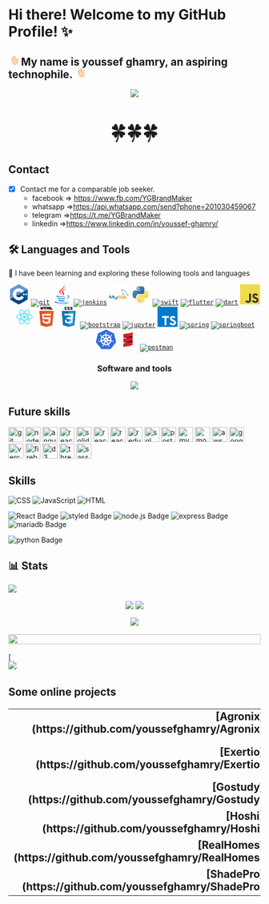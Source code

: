 <!--
Hello, my name is Ginny, ahihi.
-->

# Hi there! Welcome to my GitHub Profile! ✨

## <img src="./assets/waving-hand.webp" width="4%"> My name is youssef ghamry, an aspiring technophile. <img src="./assets/waving-hand.webp" width="4%">

<div align="center">
    <img width="90%" src="./assets/yg.jpeg">
</div>



<div>
  <p align="center" style="font-size: 2.5rem">🍀🍀🍀<p>
</div>


## Contact 

- [x] Contact me for a comparable job seeker.
	- facebook => https://www.fb.com/YGBrandMaker
	- whatsapp =>https://api.whatsapp.com/send?phone=201030459067
	- telegram =>https://t.me/YGBrandMaker
	- linkedin =>https://www.linkedin.com/in/youssef-ghamry/
## 🛠 Languages and Tools
📖 I have been learning and exploring these following tools and languages

<div align="center"> 
    <code><a href="https://www.cplusplus.com/" title="C++" target="_blank"><img src="https://raw.githubusercontent.com/devicons/devicon/master/icons/cplusplus/cplusplus-original.svg" alt="cplusplus" width="40" height="40"/></a></code>
    <code><a href="https://git-scm.com/" title="Git" target="_blank"><img src="https://www.vectorlogo.zone/logos/git-scm/git-scm-icon.svg" alt="git" width="40" height="40"/></a></code>
    <code><a href="https://www.java.com" title="Java" target="_blank"><img src="https://raw.githubusercontent.com/devicons/devicon/master/icons/java/java-original.svg" alt="java" width="40" height="40"/></a></code>
    <code><a href="https://www.jenkins.io" title="Jenkins" target="_blank"><img src="https://www.vectorlogo.zone/logos/jenkins/jenkins-icon.svg" alt="jenkins" width="40" height="40"/></a></code>
    <code><a href="https://www.mysql.com/" title="MySQL" target="_blank"><img src="https://raw.githubusercontent.com/devicons/devicon/master/icons/mysql/mysql-original-wordmark.svg" alt="mysql" width="40" height="40"/></a></code>
    <code><a href="https://www.python.org" title="Python" target="_blank"><img src="https://raw.githubusercontent.com/devicons/devicon/master/icons/python/python-original.svg" alt="python" width="40" height="40"/></a></code>
    <code><a href="https://developer.apple.com/swift/" title="Swift" target="_blank"><img src="https://developer.apple.com/swift/images/swift-og.png" alt="swift" width="40" height="40"/></a></code>
    <code><a href="https://flutter.dev/" title="Flutter" target="_blank"><img src="https://pbs.twimg.com/profile_images/1187814172307800064/MhnwJbxw_400x400.jpg" alt="flutter" width="40" height="40"/></a></code>
    <code><a href="https://dart.dev/" title="Dart" target="_blank"><img src="https://avatars.githubusercontent.com/u/1609975?s=200&v=4" alt="dart" width="40" height="40"/></a></code>
    <code><a href="https://www.javascript.com/" title="JavaScript" target="_blank"><img src="https://raw.githubusercontent.com/github/explore/80688e429a7d4ef2fca1e82350fe8e3517d3494d/topics/javascript/javascript.png" alt="javascript" width="40" height="40"/></a></code>
    <code><a href="https://reactjs.org/" title="React" target="_blank"><img src="https://raw.githubusercontent.com/github/explore/80688e429a7d4ef2fca1e82350fe8e3517d3494d/topics/react/react.png" alt="react" width="40" height="40"/></a></code>
    <code><a href="https://developer.mozilla.org/en-US/docs/Web/HTML" title="HTML" target="_blank"><img src="https://raw.githubusercontent.com/github/explore/80688e429a7d4ef2fca1e82350fe8e3517d3494d/topics/html/html.png" alt="html" width="40" height="40"/></a></code>
    <code><a href="https://developer.mozilla.org/en-US/docs/Web/CSS" title="CSS" target="_blank"><img src="https://raw.githubusercontent.com/github/explore/80688e429a7d4ef2fca1e82350fe8e3517d3494d/topics/css/css.png" alt="css" width="40" height="40"/></a></code>
    <code><a href="https://getbootstrap.com/" title="Bootstrap" target="_blank"><img src="https://getbootstrap.com/docs/5.2/assets/brand/bootstrap-logo-shadow.png" alt="bootstrap" width="40" height="40"/></a></code>
    <code><a href="https://jupyter-notebook.readthedocs.io/en/stable/" title="Jupyter Notebook" target="_blank"><img src="https://avatars.githubusercontent.com/u/7388996?s=200&v=4" alt="jupyter" width="40" height="40"/></a></code>
    <code><a href="https://www.typescriptlang.org/" title="TypeScript" target="_blank"><img src="https://raw.githubusercontent.com/github/explore/80688e429a7d4ef2fca1e82350fe8e3517d3494d/topics/typescript/typescript.png" alt="typescript" width="40" height="40"/></a></code>
    <code><a href="https://spring.io/" title="Spring" target="_blank"><img src="https://avatars.githubusercontent.com/u/317776?s=200&v=4" alt="spring" width="40" height="40"/></a></code>
    <code><a href="https://spring.io/projects/spring-boot" title="Spring Boot" target="_blank"><img src="https://www.adroitlogic.com/static/assets/images/icons/spring-boot.svg" alt="springboot" width="40" height="40"/></a></code>
    <code><a href="https://kubernetes.io/" title="Kubernetes" target="_blank"><img src="https://raw.githubusercontent.com/github/explore/01ea2a586e5da744792d0ccfce2f68b861f29301/topics/kubernetes/kubernetes.png" alt="kubernetes" width="40" height="40"/></a></code>
    <code><a href="https://www.scala-lang.org/" title="Scala" target="_blank"><img src="https://raw.githubusercontent.com/github/explore/80688e429a7d4ef2fca1e82350fe8e3517d3494d/topics/scala/scala.png" alt="scala" width="40" height="40"/></a></code>
    <code><a href="https://www.postman.com/" title="Postman" target="_blank"><img src="https://res.cloudinary.com/postman/image/upload/t_team_logo/v1629869194/team/2893aede23f01bfcbd2319326bc96a6ed0524eba759745ed6d73405a3a8b67a8" alt="postman" width="40" height="40"/></a></code>

</div>
<h3 align="center">Software and tools</h3>
<p align="center">
  <img src="https://skillicons.dev/icons?i=git,jenkins,linux,vscode,idea,figma,cloudflare,androidstudio,pr,atom,github,githubactions" />
</p>

## Future skills
<div>
<img src="https://www.melodev.link/icons/git.svg" width="30" height="30" title="git"/>
<img src="https://www.melodev.link/icons/node.svg" width="30" height="30" title="nodeJS"/>
<img src="https://www.melodev.link/icons/angular.svg" width="30" height="30" title="angular"/>
<img src="https://www.melodev.link/icons/react.svg" width="30" height="30" title="react"/>
<img src="https://www.solidjs.com/assets/logo-123b04bc.svg" width="30" height="30" title="solidjs"/>
<img src="https://www.melodev.link/icons/react-native.svg" width="30" height="30" title="react-native"/>
<img src="https://react-query-v3.tanstack.com/_next/static/images/emblem-light-628080660fddb35787ff6c77e97ca43e.svg" width="30" height="30" title="react-query"/>
<img src="https://www.melodev.link/icons/redux.svg" width="30" height="30" title="redux"/>  
<img src="https://www.melodev.link/icons/database.svg" width="30" height="30" title="sql"/>
<img src="https://upload.wikimedia.org/wikipedia/commons/2/29/Postgresql_elephant.svg" width="30" height="30" title="postgres"/>
<img src="https://www.mysql.com/common/logos/logo-mysql-170x115.png" width="30" height="30" title="mysql"/>
<img src="https://www.melodev.link/icons/mongodb.svg" width="30" height="30" title="mongodb"/>
<img src="https://www.melodev.link/icons/aws.svg" width="30" height="30" title="aws"/>
<img src="https://www.sitespect.com/wp-content/uploads/2019/05/logo_gcp_hexagon_rgb.png" width="30" height="30" title="google cloud platform"/>
<img src="https://www.melodev.link/icons/vercel.svg" width="30" height="30" title="vercel"/>
<img src="https://www.melodev.link/icons/firebase.svg" width="30" height="30" title="firebase"/>
<img src="https://www.melodev.link/icons/d3.png" width="30" height="30" title="d3"/>
<img src="https://www.melodev.link/icons/three.png" width="30" height="30" title="threeJS"/>
<img src="https://www.melodev.link/icons/sass.png" width="30" height="30" title="sass"/>
</div> 

## Skills

![CSS](https://img.shields.io/badge/CSS3-1572B6?style=for-the-badge&logo=css3&logoColor=white)
![JavaScript](https://img.shields.io/badge/JavaScript-F7DF1E?style=for-the-badge&logo=javascript&logoColor=black)
![HTML](https://img.shields.io/badge/HTML-239120?style=for-the-badge&logo=html5&logoColor=white)

![React Badge](https://img.shields.io/badge/React-61DAFB?style=flat-square&logo=React&logoColor=white)
![styled Badge](https://img.shields.io/badge/Styled-DB7093?style=flat-square&logo=styled-components&logoColor=white)
![node.js Badge](https://img.shields.io/badge/Node.js-339933?style=flat-square&logo=Node.js&logoColor=white)
![express Badge](https://img.shields.io/badge/Express-000000?style=flat-square&logo=Express&logoColor=white)
![mariadb Badge](https://img.shields.io/badge/MariaDB-003545?style=flat-square&logo=MariaDB&logoColor=white)

![python Badge](https://img.shields.io/badge/Python-0A9EDC?style=flat-square&logo=Python&logoColor=white)

## 📊 Stats
<!-- Profile views
<p> <img src="https://komarev.com/ghpvc/?username=youssefghamry" alt="youssefghamry" /> </p> -->

<!-- Profile Visitors -->
![](https://visitor-badge.laobi.icu/badge?page_id=youssefghamry.youssefghamry)

<!-- LeetCode Stats Card -->
<!-- <p align="center">
  <a href="https://leetcode.com/youssefghamry" target="_blank">
    <img width=60% src="https://leetcode.card.workers.dev/?username=youssefghamry&theme=dark&font=source_code_pro&extension=activity&border_radius=10"/>
  </a>
</p> -->

<p align="center">
  <img width="48%" src="https://github-readme-stats.vercel.app/api?username=youssefghamry&show_icons=true&hide_border=false&show_owner=true&title_color=ff6e96&theme=onedark&layout=compact" />
  <img width="40%" src="https://github-readme-stats.vercel.app/api/top-langs/?username=youssefghamry&theme=onedark&custom_title=streak-stats&hide_border=false&layout=compact">
</p>

<p align="center">
  <img width="70%" src="https://github-readme-streak-stats.herokuapp.com/?user=youssefghamry&theme=onedark&custom_title=streak-stats&hide_border=false&layout=compact" />
</p>

<!-- GitHub Activity Graph -->
<a href="https://github.com/Ashutosh00710/github-readme-activity-graph" target="_blank" align="center"><img width="100%" height="100%" src="https://github-readme-activity-graph.cyclic.app/graph?username=youssefghamry&theme=react-dark&hide_border=true&title_color=ff6e96&line=ff6e96&point=F8D847&area=true&bg_color=141321" /></a>




[
<br>
<a href="https://dooboo.io"><img src="https://server.dooboo.io/github-stats-advanced/youssefghamry?date=01" width="600" /></a>



## Some online projects <table style="text-align: right;">
  <tbody>
 <tr>
 <td>  [Agronix](https://github.com/youssefghamry/Agronix) </td>
 <td>  [Alico](https://github.com/youssefghamry/Alico) </td>
 <td>  [Arter](https://github.com/youssefghamry/Arter) </td>
 <td>  [BildPress](https://github.com/youssefghamry/BildPress) </td>
 <td>  [Borrow](https://github.com/youssefghamry/Borrow) </td>
 <td>  [Clariwell](https://github.com/youssefghamry/Clariwell) </td>
 <td>  [CouponSeek](https://github.com/youssefghamry/CouponSeek) </td>
 <td>  [DiveIt](https://github.com/youssefghamry/DiveIt) </td>
 <td>  [emart](https://github.com/youssefghamry/emart) </td>
 <td>  [Enfold](https://github.com/youssefghamry/Enfold) </td>
 <td>  [Epron](https://github.com/youssefghamry/Epron) </td>
 </tr><tr><td>  [Exertio](https://github.com/youssefghamry/Exertio) </td>
 <td>  [Edumy](https://github.com/youssefghamry/Edumy) </td>
 <td>  [Financity](https://github.com/youssefghamry/Financity) </td>
 <td>  [Findgo](https://github.com/youssefghamry/Findgo) </td>
 <td>  [Fmwave](https://github.com/youssefghamry/Fmwave) </td>
 <td>  [FoodFruit](https://github.com/youssefghamry/Food-Fruit) </td>
 <td>  [Fundbux](https://github.com/youssefghamry/Fundbux) </td>
 <td>  [Gamezone](https://github.com/youssefghamry/Gamezone) </td>
 <td>  [Gardena](https://github.com/youssefghamry/Gardena) </td>
 <td>  [GoCargo](https://github.com/youssefghamry/GoCargo) </td>
 <td>  [GoStore](https://github.com/youssefghamry/GoStore) </td>
 </tr><tr><td>  [Gostudy](https://github.com/youssefghamry/Gostudy) </td>
 <td>  [GrandPrix](https://github.com/youssefghamry/GrandPrix) </td>
 <td>  [Greeny](https://github.com/youssefghamry/Greeny) </td>
 <td>  [Growth](https://github.com/youssefghamry/Growth) </td>
 <td>  [Gutentype](https://github.com/youssefghamry/Gutentype) </td>
 <td>  [HVillas](https://github.com/youssefghamry/HVillas) </td>
 <td>  [Hamela](https://github.com/youssefghamry/Hamela) </td>
 <td>  [Hampton](https://github.com/youssefghamry/Hampton) </td>
 <td>  [Hendon](https://github.com/youssefghamry/Hendon) </td>
 <td>  [HomeID](https://github.com/youssefghamry/HomeID) </td>
 </tr><tr><td>  [Hoshi](https://github.com/youssefghamry/Hoshi) </td>
 <td>  [Once](https://github.com/youssefghamry/Once) </td>
 <td>  [OneCommunity](https://github.com/youssefghamry/OneCommunity) </td>
 <td>  [Oxpitan](https://github.com/youssefghamry/Oxpitan) </td>
 <td>  [Picozo](https://github.com/youssefghamry/Picozo) </td>
 <td>  [Pinkmart](https://github.com/youssefghamry/Pinkmart) </td>
 <td>  [Pizza](https://github.com/youssefghamry/Pizza) </td>
 <td>  [PneuPress](https://github.com/youssefghamry/PneuPress) </td>
 <td>  [Prolancer](https://github.com/youssefghamry/Prolancer) </td>
 <td>  [RareRadio](https://github.com/youssefghamry/RareRadio) </td>
 <td>  [RealFactory](https://github.com/youssefghamry/RealFactory) </td>
 </tr><tr><td>  [RealHomes](https://github.com/youssefghamry/RealHomes) </td>
 <td>  [Reframe](https://github.com/youssefghamry/Reframe) </td>
 <td>  [REHub](https://github.com/youssefghamry/REHub) </td>
 <td>  [Reobiz](https://github.com/youssefghamry/Reobiz) </td>
 <td>  [RoyalEvent](https://github.com/youssefghamry/RoyalEvent) </td>
 <td>  [Ruki](https://github.com/youssefghamry/Ruki) </td>
 <td>  [RyanCV](https://github.com/youssefghamry/RyanCV) </td>
 <td>  [SaluteMedical](https://github.com/youssefghamry/SaluteMedical) </td>
 <td>  [Sanger](https://github.com/youssefghamry/Sanger) </td>
 <td>  [Savoy](https://github.com/youssefghamry/Savoy) </td>
 <td>  [Seocify](https://github.com/youssefghamry/Seocify) </td>
 </tr><tr><td>  [ShadePro](https://github.com/youssefghamry/ShadePro) </td>
 <td>  [Stardust](https://github.com/youssefghamry/Stardust) </td>
 <td>  [Starto](https://github.com/youssefghamry/Starto) </td>
 <td>  [StartupCompany](https://github.com/youssefghamry/StartupCompany) </td>
 <td>  [SweetDate](https://github.com/youssefghamry/SweetDate) </td>
 <td>  [Tediss](https://github.com/youssefghamry/Tediss) </td>
 <td>  [TheDocs](https://github.com/youssefghamry/TheDocs) </td>
 <td>  [Themebox](https://github.com/youssefghamry/Themebox) </td>
 <td>  [TheOutset](https://github.com/youssefghamry/TheOutset) </td>
 <td>  [TigerClaw](https://github.com/youssefghamry/TigerClaw) </td>
 <td>  [Timber](https://github.com/youssefghamry/Timber) </td>
 <td>  [TownHub](https://github.com/youssefghamry/TownHub) </td>
 <td>  [Triply](https://github.com/youssefghamry/Triply) </td>
</tr>
</tbody>
</table>
